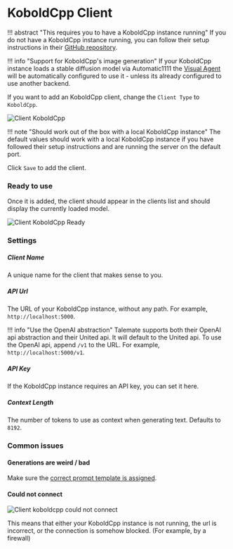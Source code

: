 # KoboldCpp Client

!!! abstract "This requires you to have a KoboldCpp instance running"
    If you do not have a KoboldCpp instance running, you can follow their setup instructions 
    in their [GitHub repository](https://github.com/LostRuins/koboldcpp).

!!! info "Support for KoboldCpp's image generation"
    If your KoboldCpp instance loads a stable diffusion model via Automatic1111 the [Visual Agent](/user-guide/agents/visualizer/) will be automatically configured to use it - unless its already configured to use another backend.

If you want to add an KoboldCpp client, change the `Client Type` to `KoboldCpp`.

![Client KoboldCpp](/talemate/img/0.26.0/client-koboldcpp.png)

!!! note "Should work out of the box with a local KoboldCpp instance"
    The default values should work with a local KoboldCpp instance if you have followed their setup instructions and are running the server on the default port.

Click `Save` to add the client.

### Ready to use

Once it is added, the client should appear in the clients list and should display the currently loaded model.

![Client KoboldCpp Ready](/talemate/img/0.26.0/client-koboldcpp-ready.png)

### Settings

##### Client Name

A unique name for the client that makes sense to you.

##### API Url

The URL of your KoboldCpp instance, without any path. For example, `http://localhost:5000`.

!!! info "Use the OpenAI abstraction"
    Talemate supports both their OpenAI api abstraction and their United api. It will default to the United api.
    To use the OpenAI api, append `/v1` to the URL. For example, `http://localhost:5000/v1`.

##### API Key

If the KoboldCpp instance requires an API key, you can set it here.

##### Context Length

The number of tokens to use as context when generating text. Defaults to `8192`.

### Common issues

#### Generations are weird / bad

Make sure the [correct prompt template is assigned](/user-guide/clients/prompt-templates/).

#### Could not connect

![Client koboldcpp could not connect](/talemate/img/0.26.0/client-koboldcpp-could-not-connect.png)

This means that either your KoboldCpp instance is not running, the url is incorrect, or the connection is somehow blocked. (For example, by a firewall)